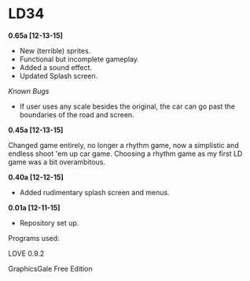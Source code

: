 # LD34

**0.65a [12-13-15]**

+ New (terrible) sprites.
+ Functional but incomplete gameplay.
+ Added a sound effect.
+ Updated Splash screen.

*Known Bugs*

+ If user uses any scale besides the original, the car can go past the boundaries of the road and screen.

**0.45a [12-13-15]**

Changed game entirely, no longer a rhythm game, now a simplistic and endless shoot 'em up car game.
Choosing a rhythm game as my first LD game was a bit overambitous.

**0.40a [12-12-15]**

+ Added rudimentary splash screen and menus.

**0.01a [12-11-15]**

* Repository set up.

Programs used:

LOVE 0.9.2

GraphicsGale Free Edition
